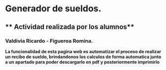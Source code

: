 # Generador de sueldos. 

## ** Actividad realizada por los alumnos**

### Valdivia Ricardo - Figueroa Romina. 

**La funcionalidad de esta pagina web es automatizar el proceso de realizar un recibo de sueldo, brindandonos los calculos de forma automatica junto a un apartado para poder descargarlo en pdf y posteriormente imprimirlo**

